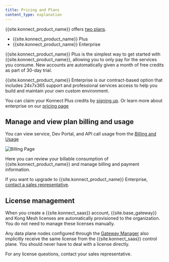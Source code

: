 ```yaml
---
title: Pricing and Plans
content_type: explanation
---
```


{{site.konnect_product_name}} offers [two plans](https://konghq.com/pricing). 

* {{site.konnect_product_name}} Plus 
* {{site.konnect_product_name}} Enterprise

{{site.konnect_product_name}} Plus is the simplest way to get started with {{site.konnect_product_name}}, allowing you to only pay for the services you consume. New accounts are automatically given a month of free credits as part of 30-day trial. 

{{site.konnect_product_name}} Enterprise is our contract-based option that includes 24x7x365 support and professional services access to help you build and maintain your own custom environment. 

You can claim your Konnect Plus credits by [signing up](https://konghq.com/products/kong-konnect/register). Or learn more about enterprise on our [pricing page](https://konghq.com/pricing)

## Manage and view plan billing and usage

You can view service, Dev Portal, and API call usage from the [Billing and Usage](https://cloud.konghq.com/settings/billing-settings)

![Billing Page](/assets/images/products/konnect/billing/billing-and-usage.png)

Here you can review your billable consumption of {{site.konnect_product_name}} and manage billing and payment information.


If you want to upgrade to {{site.konnect_product_name}} Enterprise, [contact a sales representative](https://konghq.com/contact-sales).

## License management

When you create a {{site.konnect_saas}} account, {{site.base_gateway}} and Kong Mesh licenses are
automatically provisioned to the organization. You do not need to manage these
licenses manually.

Any data plane nodes configured through the [Gateway Manager](/konnect/gateway-manager/)
also implicitly receive the same license from the {{site.konnect_saas}}
control plane. You should never have to deal with a license
directly.

For any license questions, contact your sales representative.
